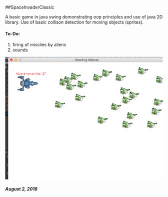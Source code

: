 ##SpaceInvaderClassic

<p> A basic game in java swing demonstrating oop principles and use of java 2D library. Use of basic collison detection for moving objects
(sprites).<p>
  
 #### To-Do:
 <ol>
 <li>firing of missiles by aliens </li>
 <li>sounds</li>
 </ol>      

![alt text](screenshots/shot.png "in-game screen-grab")
                                             
                                  
<h5>August 2, 2018</h5>
